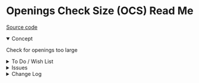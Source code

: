 # Openings Check Size (OCS) Read Me

[Source code]( https://github.com/ladybug-tools/spider-gbxml-tools/blob/master/spider-gbxml-viewer/v-0-17-01/js-fixer/ocs-openings-check-size/ocs-openings-check-size.js )

<details open>

<summary>Concept</summary>

Check for openings too large

</details>

<details>

<summary>To Do / Wish List</summary>


</details>

<details>

<summary>Issues</summary>


</details>

<details>

<summary>Change Log</summary>

### 2019-07-23 ~ Theo

OCS 0.17.00-0ocs

* R - OCS.js: Cleanup

### 2019-06-12 ~ Theo


* F - OCS.js: First commit

</details>